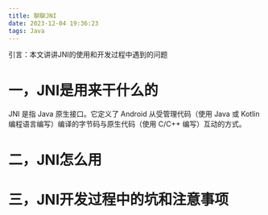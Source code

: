 ```yaml
---
title: 聊聊JNI
date: 2023-12-04 19:36:23
tags: Java
---
```

引言：本文讲讲JNI的使用和开发过程中遇到的问题
<!--more-->
# 一，JNI是用来干什么的
JNI 是指 Java 原生接口。它定义了 Android 从受管理代码（使用 Java 或 Kotlin 编程语言编写）编译的字节码与原生代码（使用 C/C++ 编写）互动的方式。

# 二，JNI怎么用



# 三，JNI开发过程中的坑和注意事项

